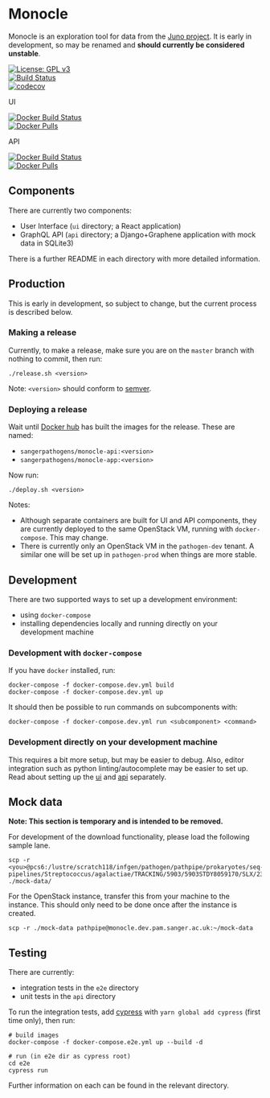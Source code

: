 # Monocle
Monocle is an exploration tool for data from the [Juno project](https://www.gbsgen.net/). It is early in development, so may be renamed and **should currently be considered unstable**.

[![License: GPL v3](https://img.shields.io/badge/License-GPL%20v3-brightgreen.svg)](https://github.com/sanger-pathogens/monocle/blob/master/LICENSE)  
[![Build Status](https://travis-ci.com/sanger-pathogens/monocle.svg?branch=master)](https://travis-ci.com/sanger-pathogens/monocle)  
[![codecov](https://codecov.io/gh/sanger-pathogens/monocle/branch/master/graph/badge.svg)](https://codecov.io/gh/sanger-pathogens/monocle) 

UI

[![Docker Build Status](https://img.shields.io/docker/cloud/build/sangerpathogens/monocle-app.svg)](https://hub.docker.com/sangerpathogens/monocle-app)  
[![Docker Pulls](https://img.shields.io/docker/pulls/sangerpathogens/monocle-app.svg)](https://hub.docker.com/r/sangerpathogens/monocle-app)

API

[![Docker Build Status](https://img.shields.io/docker/cloud/build/sangerpathogens/monocle-api.svg)](https://hub.docker.com/r/sangerpathogens/monocle-api)  
[![Docker Pulls](https://img.shields.io/docker/pulls/sangerpathogens/monocle-api.svg)](https://hub.docker.com/r/sangerpathogens/monocle-api)

## Components
There are currently two components:
- User Interface (`ui` directory; a React application)
- GraphQL API (`api` directory; a Django+Graphene application with mock data in SQLite3)

There is a further README in each directory with more detailed information.

## Production
This is early in development, so subject to change, but the current process is described below.

### Making a release
Currently, to make a release, make sure you are on the `master` branch with nothing to commit, then run:
```
./release.sh <version>
```
Note: `<version>` should conform to [semver](https://semver.org/).

### Deploying a release
Wait until [Docker hub](https://hub.docker.com/orgs/sangerpathogens) has built the images for the release. These are named:
- `sangerpathogens/monocle-api:<version>`
- `sangerpathogens/monocle-app:<version>`

Now run:
```
./deploy.sh <version>
```

Notes:
- Although separate containers are built for UI and API components, they are currently deployed to the same OpenStack VM, running with `docker-compose`. This may change.
- There is currently only an OpenStack VM in the `pathogen-dev` tenant. A similar one will be set up in `pathogen-prod` when things are more stable.

## Development
There are two supported ways to set up a development environment:
- using `docker-compose`
- installing dependencies locally and running directly on your development machine

### Development with `docker-compose`
If you have `docker` installed, run:
```
docker-compose -f docker-compose.dev.yml build
docker-compose -f docker-compose.dev.yml up
```

It should then be possible to run commands on subcomponents with:
```
docker-compose -f docker-compose.dev.yml run <subcomponent> <command>
```

### Development directly on your development machine
This requires a bit more setup, but may be easier to debug. Also, editor integration such as python linting/autocomplete may be easier to set up. Read about setting up the [ui](ui/README.md) and [api](api/README.md) separately.

## Mock data
**Note: This section is temporary and is intended to be removed.**

For development of the download functionality, please load the following sample lane.
```
scp -r <you>@pcs6:/lustre/scratch118/infgen/pathogen/pathpipe/prokaryotes/seq-pipelines/Streptococcus/agalactiae/TRACKING/5903/5903STDY8059170/SLX/23800977/31663_7#113 ./mock-data/
```

For the OpenStack instance, transfer this from your machine to the instance. This should only need to be done once after the instance is created.
```
scp -r ./mock-data pathpipe@monocle.dev.pam.sanger.ac.uk:~/mock-data
```

## Testing
There are currently:
- integration tests in the `e2e` directory
- unit tests in the `api` directory

To run the integration tests, add [cypress](https://www.cypress.io/) with `yarn global add cypress` (first time only), then run:
```
# build images
docker-compose -f docker-compose.e2e.yml up --build -d

# run (in e2e dir as cypress root)
cd e2e
cypress run
```

Further information on each can be found in the relevant directory.
